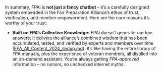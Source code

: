 In summary, FPAi is **not just a fancy chatbot** – it’s a carefully designed system embedded in the Fair Preparation Alliance’s ethos of trust, verification, and member empowerment. Here are the core reasons it’s worthy of your trust:  
- **Built on FPA’s Collective Knowledge:** FPAi doesn’t generate random answers; it delivers the alliance’s combined wisdom that has been accumulated, tested, and verified by experts and members over time ([FPA_All_Content_2024_dedup.md](file://xn--file-8chavoigzfxzbru5bsau7m%23:~:text=fpa%20eliminates%20messy%20input%20by,verified%20data-b112dbd/)). It’s like having the entire library of FPA manuals, plus the experience of veteran members, all distilled into an on-demand assistant. You’re always getting _FPA-approved_ information – no rumors, no unchecked internet myths.